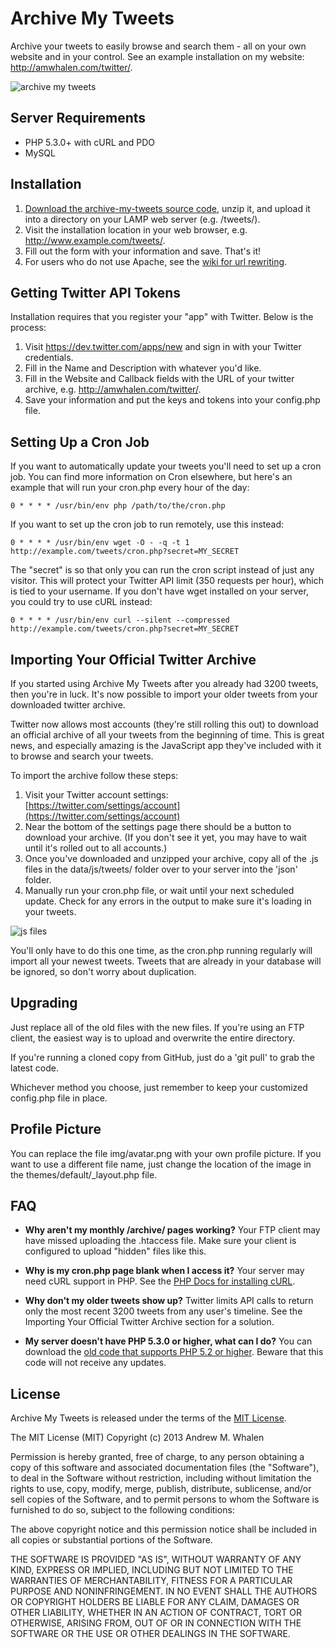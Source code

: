 Archive My Tweets
=================

Archive your tweets to easily browse and search them - all on your own website and in your control. See an example installation on my website: http://amwhalen.com/twitter/.

![archive my tweets](https://raw.github.com/amwhalen/archive-my-tweets/master/img/screenshots/amt.png)

Server Requirements
-------------------

* PHP 5.3.0+ with cURL and PDO
* MySQL


Installation
------------

1. [Download the archive-my-tweets source code](https://github.com/amwhalen/archive-my-tweets/archive/master.zip), unzip it, and upload it into a directory on your LAMP web server (e.g. /tweets/).
2. Visit the installation location in your web browser, e.g. http://www.example.com/tweets/.
3. Fill out the form with your information and save. That's it!
4. For users who do not use Apache, see the [wiki for url rewriting](https://github.com/amwhalen/archive-my-tweets/wiki/Advanced-configuration---installation#url-rewriting).


Getting Twitter API Tokens
--------------------------

Installation requires that you register your "app" with Twitter. Below is the process:

1. Visit https://dev.twitter.com/apps/new and sign in with your Twitter credentials.
2. Fill in the Name and Description with whatever you'd like.
3. Fill in the Website and Callback fields with the URL of your twitter archive, e.g. http://amwhalen.com/twitter/.
4. Save your information and put the keys and tokens into your config.php file.


Setting Up a Cron Job
---------------------

If you want to automatically update your tweets you'll need to set up a cron job. You can find more information on Cron elsewhere, but here's an example that will run your cron.php every hour of the day:

	0 * * * * /usr/bin/env php /path/to/the/cron.php

If you want to set up the cron job to run remotely, use this instead:

	0 * * * * /usr/bin/env wget -O - -q -t 1 http://example.com/tweets/cron.php?secret=MY_SECRET

The "secret" is so that only you can run the cron script instead of just any visitor. This will protect your Twitter API limit (350 requests per hour), which is tied to your username. If you don't have wget installed on your server, you could try to use cURL instead:

	0 * * * * /usr/bin/env curl --silent --compressed http://example.com/tweets/cron.php?secret=MY_SECRET


Importing Your Official Twitter Archive
---------------------------------------

If you started using Archive My Tweets after you already had 3200 tweets, then you're in luck. It's now possible to import your older tweets from your downloaded twitter archive.

Twitter now allows most accounts (they're still rolling this out) to download an official archive of all your tweets from the beginning of time. This is great news, and especially amazing is the JavaScript app they've included with it to browse and search your tweets.

To import the archive follow these steps:

1. Visit your Twitter account settings: [https://twitter.com/settings/account](https://twitter.com/settings/account)
2. Near the bottom of the settings page there should be a button to download your archive. (If you don't see it yet, you may have to wait until it's rolled out to all accounts.)
3. Once you've downloaded and unzipped your archive, copy all of the .js files in the data/js/tweets/ folder over to your server into the 'json' folder.
4. Manually run your cron.php file, or wait until your next scheduled update. Check for any errors in the output to make sure it's loading in your tweets.

![js files](https://raw.github.com/amwhalen/archive-my-tweets/master/img/screenshots/jsfiles.png)

You'll only have to do this one time, as the cron.php running regularly will import all your newest tweets. Tweets that are already in your database will be ignored, so don't worry about duplication.


Upgrading
---------

Just replace all of the old files with the new files. If you're using an FTP client, the easiest way is to upload and overwrite the entire directory.

If you're running a cloned copy from GitHub, just do a 'git pull' to grab the latest code.

Whichever method you choose, just remember to keep your customized config.php file in place.


Profile Picture
---------------

You can replace the file img/avatar.png with your own profile picture. If you want to use a different file name, just change the location of the image in the themes/default/_layout.php file.


FAQ
---

* **Why aren't my monthly /archive/ pages working?** Your FTP client may have missed uploading the .htaccess file. Make sure your client is configured to upload "hidden" files like this.

* **Why is my cron.php page blank when I access it?** Your server may need cURL support in PHP. See the [PHP Docs for installing cURL](http://www.php.net/manual/en/curl.setup.php).

* **Why don't my older tweets show up?** Twitter limits API calls to return only the most recent 3200 tweets from any user's timeline. See the Importing Your Official Twitter Archive section for a solution.

* **My server doesn't have PHP 5.3.0 or higher, what can I do?** You can download the [old code that supports PHP 5.2 or higher](https://github.com/amwhalen/archive-my-tweets/archive/php52.zip). Beware that this code will not receive any updates.

License
-------

Archive My Tweets is released under the terms of the [MIT License](http://www.opensource.org/licenses/mit-license.html).

The MIT License (MIT)
Copyright (c) 2013 Andrew M. Whalen

Permission is hereby granted, free of charge, to any person obtaining a copy of this software and associated documentation files (the "Software"), to deal in the Software without restriction, including without limitation the rights to use, copy, modify, merge, publish, distribute, sublicense, and/or sell copies of the Software, and to permit persons to whom the Software is furnished to do so, subject to the following conditions:

The above copyright notice and this permission notice shall be included in all copies or substantial portions of the Software.

THE SOFTWARE IS PROVIDED "AS IS", WITHOUT WARRANTY OF ANY KIND, EXPRESS OR IMPLIED, INCLUDING BUT NOT LIMITED TO THE WARRANTIES OF MERCHANTABILITY, FITNESS FOR A PARTICULAR PURPOSE AND NONINFRINGEMENT. IN NO EVENT SHALL THE AUTHORS OR COPYRIGHT HOLDERS BE LIABLE FOR ANY CLAIM, DAMAGES OR OTHER LIABILITY, WHETHER IN AN ACTION OF CONTRACT, TORT OR OTHERWISE, ARISING FROM, OUT OF OR IN CONNECTION WITH THE SOFTWARE OR THE USE OR OTHER DEALINGS IN THE SOFTWARE.
